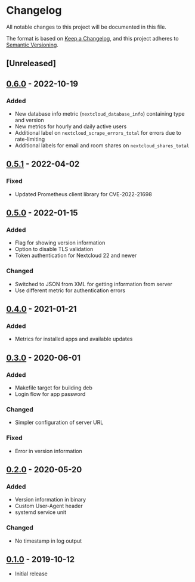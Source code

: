 # Changelog

All notable changes to this project will be documented in this file.

The format is based on [Keep a Changelog](https://keepachangelog.com/en/1.0.0/),
and this project adheres to [Semantic Versioning](https://semver.org/spec/v2.0.0.html).

## [Unreleased]

## [0.6.0] - 2022-10-19

### Added

- New database info metric (`nextcloud_database_info`) containing type and version
- New metrics for hourly and daily active users
- Additional label on `nextcloud_scrape_errors_total` for errors due to rate-limiting
- Additional labels for email and room shares on `nextcloud_shares_total`

## [0.5.1] - 2022-04-02

### Fixed

- Updated Prometheus client library for CVE-2022-21698

## [0.5.0] - 2022-01-15

### Added

- Flag for showing version information
- Option to disable TLS validation
- Token authentication for Nextcloud 22 and newer

### Changed

- Switched to JSON from XML for getting information from server
- Use different metric for authentication errors

## [0.4.0] - 2021-01-21

### Added

- Metrics for installed apps and available updates

## [0.3.0] - 2020-06-01

### Added

- Makefile target for building deb
- Login flow for app password

### Changed

- Simpler configuration of server URL

### Fixed

- Error in version information

## [0.2.0] - 2020-05-20

### Added

- Version information in binary
- Custom User-Agent header
- systemd service unit

### Changed

- No timestamp in log output

## [0.1.0] - 2019-10-12

- Initial release

[0.6.0]: https://github.com/xperimental/nextcloud-exporter/releases/tag/v0.6.0
[0.5.1]: https://github.com/xperimental/nextcloud-exporter/releases/tag/v0.5.1
[0.5.0]: https://github.com/xperimental/nextcloud-exporter/releases/tag/v0.5.0
[0.4.0]: https://github.com/xperimental/nextcloud-exporter/releases/tag/v0.4.0
[0.3.0]: https://github.com/xperimental/nextcloud-exporter/releases/tag/v0.3.0
[0.2.0]: https://github.com/xperimental/nextcloud-exporter/releases/tag/v0.2.0
[0.1.0]: https://github.com/xperimental/nextcloud-exporter/releases/tag/v0.1.0
